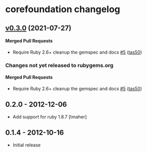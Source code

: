 # corefoundation changelog

<!-- latest_release 0.3.0 -->
## [v0.3.0](https://github.com/chef/corefoundation/tree/v0.3.0) (2021-07-27)

#### Merged Pull Requests
- Require Ruby 2.6+ cleanup the gemspec and docs [#5](https://github.com/chef/corefoundation/pull/5) ([tas50](https://github.com/tas50))
<!-- latest_release -->

<!-- release_rollup since=0.2.0 -->
### Changes not yet released to rubygems.org

#### Merged Pull Requests
- Require Ruby 2.6+ cleanup the gemspec and docs [#5](https://github.com/chef/corefoundation/pull/5) ([tas50](https://github.com/tas50)) <!-- 0.3.0 -->
<!-- release_rollup -->

<!-- latest_stable_release -->
## 0.2.0 - 2012-12-06

- Add support for ruby 1.8.7 [tmaher]
<!-- latest_stable_release -->

## 0.1.4 - 2012-10-16

- Initial release